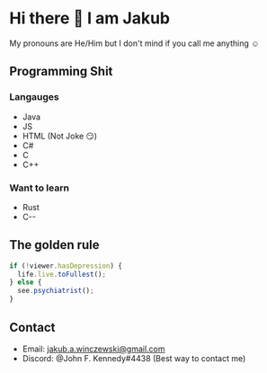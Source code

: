 # Hi there 👋 I am Jakub


My pronouns are He/Him but I don't mind if you call me anything ☺

## Programming Shit

### Langauges
- Java
- JS
- HTML (Not Joke 😏)
- C#
- C
- C++
### Want to learn
- Rust
- C--
## The golden rule
```js
if (!viewer.hasDepression) {
  life.live.toFullest();
} else {
  see.psychiatrist();
}
```
## Contact
- Email: jakub.a.winczewski@gmail.com
- Discord: @John F. Kennedy#4438 (Best way to contact me)
